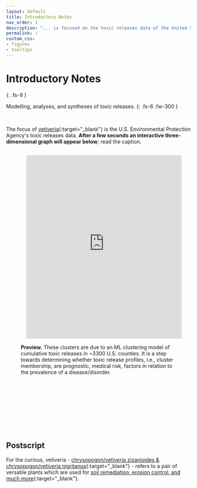 ```yaml
---
layout: default
title: Introductory Notes
nav_order: 1
description: "... is focused on the toxic releases data of the United States Environmental Protection Agency"
permalink: /
custom_css:
- figures
- tooltips
---
```


# Introductory Notes
{: .fs-9 }

Modelling, analyses, and syntheses of toxic releases.
{: .fs-6 .fw-300 }

<br>

The focus of [vetiveria](https://github.com/vetiveria){:target="\_blank"} is the U.S. Environmental Protection Agency's  toxic releases data.  **After 
a few seconds an interactive three-dimensional graph will appear below**; read the caption.

<figure>
  <iframe src="https://nbviewer.jupyter.org/github/vetiveria/cluster/blob/master/graphs/eigendecomposition/clusters.html" style="width:100%;height:500px;padding:15;fill:true;border:none;">
  </iframe>
  <figcaption><b>Preview.</b>  These clusters are due to an ML clustering model of cumulative toxic releases in  ~3300 U.S. counties.  It is a step towards determining whether toxic release profiles, i.e., cluster membership, are prognostic, medical risk, factors in relation to the prevalence of a disease/disorder.</figcaption>
</figure>

<br>
<br>

<br>
<br>

<br>
<br>

<br>
<br>

## Postscript

For the curious, vetiveria - [chrysopogon/vetiveria zizanioides & chrysopogon/vetiveria nigritanus](https://www.sciencedirect.com/science/article/pii/S0254629913000318){:target="\_blank"} - refers to a pair of versatile plants which are used for [soil remediation, erosion control, and much more](https://pubmed.ncbi.nlm.nih.gov/?term=vetiveria){:target="\_blank"}.

<br>
<br>

<br>
<br>